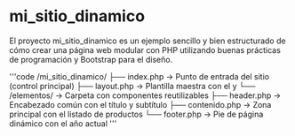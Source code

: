 # mi_sitio_dinamico
El proyecto mi_sitio_dinamico es un ejemplo sencillo y bien estructurado de cómo crear una página web modular con PHP utilizando buenas prácticas de programación y Bootstrap para el diseño.

'''code
/mi_sitio_dinamico/
├── index.php               → Punto de entrada del sitio (control principal)
├── layout.php              → Plantilla maestra con el <html> y </html>
└── /elementos/             → Carpeta con componentes reutilizables
    ├── header.php          → Encabezado común con el título y subtítulo
    ├── contenido.php       → Zona principal con el listado de productos
    └── footer.php          → Pie de página dinámico con el año actual
'''
